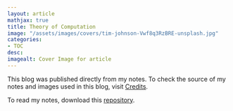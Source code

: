 ```yaml
---
layout: article
mathjax: true
title: Theory of Computation
image: "/assets/images/covers/tim-johnson-Vwf8q3RzBRE-unsplash.jpg"
categories:
- TOC
desc:  
imagealt: Cover Image for article
---
```




This blog was published directly from my notes.
To check the source of my notes and images used in this blog, visit <a href="/credits.html" target="_blank">Credits</a>.

To read my notes, download this <a href="https://github.com/bovem/CS" target="blank">repository</a>.